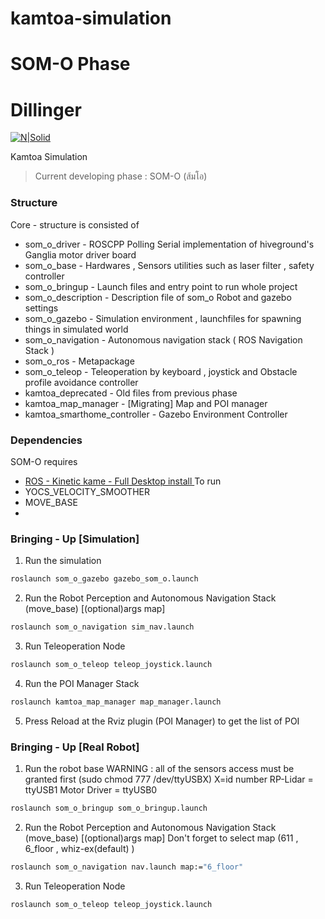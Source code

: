 # kamtoa-simulation
# SOM-O Phase

# Dillinger

[![N|Solid](https://cldup.com/dTxpPi9lDf.thumb.png)](https://nodesource.com/products/nsolid)

Kamtoa Simulation
> Current developing phase : SOM-O (ส้มโอ)
### Structure 
Core - structure is consisted of 

* som_o_driver - ROSCPP Polling Serial implementation of hiveground's Ganglia motor driver board
* som_o_base  -  Hardwares , Sensors utilities such as laser filter , safety controller 
* som_o_bringup - Launch files and entry point to run whole project 
* som_o_description - Description file of som_o Robot and gazebo settings
* som_o_gazebo - Simulation environment , launchfiles for spawning things in simulated world 
* som_o_navigation - Autonomous navigation stack ( ROS Navigation Stack ) 
* som_o_ros - Metapackage 
* som_o_teleop - Teleoperation by keyboard , joystick and Obstacle profile avoidance controller 
* kamtoa_deprecated - Old files from previous phase 
* kamtoa_map_manager - [Migrating] Map and POI manager
* kamtoa_smarthome_controller - Gazebo Environment Controller 


### Dependencies
SOM-O requires 
* [ROS - Kinetic kame - Full Desktop install ](http://wiki.ros.org/kinetic/Installation/Ubuntu) To run
* YOCS_VELOCITY_SMOOTHER 
* MOVE_BASE
* 

### Bringing - Up [Simulation]
1. Run the simulation 
```sh
roslaunch som_o_gazebo gazebo_som_o.launch
```
2. Run the Robot Perception and Autonomous Navigation Stack (move_base) [(optional)args map]
```sh
roslaunch som_o_navigation sim_nav.launch
```
3. Run Teleoperation Node 
```sh
roslaunch som_o_teleop teleop_joystick.launch 
```
4. Run the POI Manager Stack 
```sh
roslaunch kamtoa_map_manager map_manager.launch 
```
5. Press Reload at the Rviz plugin (POI Manager) to get the list of POI

### Bringing - Up [Real Robot]
1. Run the robot base 
WARNING : all of the sensors access must be granted first (sudo chmod 777 /dev/ttyUSBX) X=id number
RP-Lidar = ttyUSB1
Motor Driver = ttyUSB0
```sh
roslaunch som_o_bringup som_o_bringup.launch 
```
2. Run the Robot Perception and Autonomous Navigation Stack (move_base) [(optional)args map]
Don't forget to select map (611 , 6_floor , whiz-ex(default) )
```sh
roslaunch som_o_navigation nav.launch map:="6_floor"
```
3. Run Teleoperation Node 
```sh
roslaunch som_o_teleop teleop_joystick.launch 
```
